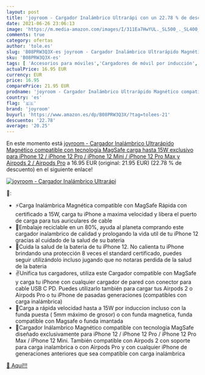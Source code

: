 ```yaml
---
layout: post
title: 'joyroom - Cargador Inalámbrico Ultrarápi con un 22.78 % de descuento'
date: 2021-06-26 23:06:13
image: 'https://m.media-amazon.com/images/I/311Ea7HwYUL._SL500_._SL400_.jpg'
comments: true
category: ofertas
author: 'tole.es'
slug: 'B08PRW3Q3X-es joyroom - Cargador Inalámbrico Ultrarápido Magnético...'
sku: 'B08PRW3Q3X-es'
tags: [ 'Accesorios para móviles','Cargadores de móvil por inducción','Cargadores para móviles','Comunicación móvil y accesorios','Electrónica','iphone','joyroom', ]
actualPrice: 16.95 EUR
currency: EUR
price: 16.95
comparePrice: 21.95 EUR
prodname: 'joyroom - Cargador Inalámbrico Ultrarápido Magnético compatible con tecnología MagSafe carga hasta 15W exclusivo para iPhone 12 / iPhone 12 Pro / iPhone 12 Mini / iPhone 12 Pro Max y Airpods 2 / Airpods Pro'
country: 'es'
flag: '🇪🇸'
brand: 'joyroom'
buyurl: 'https://www.amazon.es/dp/B08PRW3Q3X/?tag=tolees-21'
descuento: '22.78'
average: '20.25'
---
```


En este momento está [joyroom - Cargador Inalámbrico Ultrarápido Magnético compatible con tecnología MagSafe carga hasta 15W exclusivo para iPhone 12 / iPhone 12 Pro / iPhone 12 Mini / iPhone 12 Pro Max y Airpods 2 / Airpods Pro](https://www.amazon.es/dp/B08PRW3Q3X/?tag=tolees-21) a 16.95 EUR (original: 21.95 EUR) (22.78 %  de descuento) en el siguiente enlace!

[![joyroom - Cargador Inalámbrico Ultrarápi](https://m.media-amazon.com/images/I/311Ea7HwYUL._SL500_._SL400_.jpg)](https://www.amazon.es/dp/B08PRW3Q3X/?tag=tolees-21)

🔎:

- ⚡Carga Inalámbrica Magnética compatible con MagSafe Rápida con certificado a 15W, carga tu iPhone a maxima velocidad y libera el puerto de carga para tus auriculares de cable
- 🍃Embalaje reciclable en un 80%, ayuda al planeta comprando este cargador inalambrico de calidad y prologando la vida util de tu iPhone 12 gracias al cuidado de la salud de su bateria
- 🧊Cuida la salud de la bateria de tu iPhone 12. No calienta tu iPhone brindando una protección 8 veces el standard certificado, puedes seguir utilizándolo incluso jugando que no notaras perdida de la salud de la bateria
- ✌️Unifica tus cargadores, utiliza este Cargador compatible con MagSafe y carga tu iPhone con cualquier cargador de pared con conector para cable USB C PD. Puedes utilizarlo también para cargar tus Airpods 2 o Airpods Pro o tu iPhone de pasadas generaciones (compatibles con carga inalámbrica)
- 📱Carga a rápida velocidad hasta a 15W por induccion incluso con la funda puesta ( 5mm máximo de grosor) o con funda magnetica, funda compatible con Magsafe o funda imantada
- 🧲Cargador Inálambrico Magnético compatible con tecnología MagSafe diseñado exclusivamente para iPhone 12 / iPhone 12 Pro / iPhone 12 Pro Max / iPhone 12 Mini. También compatible con Airpods 2 con soporte para carga inalambrica o con Airpods Pro y con cualquier iPhone de generaciones anteriores que sea compatible con carga inalámbrica

[🛒 Aquí!!!](https://www.amazon.es/dp/B08PRW3Q3X/?tag=tolees-21)
